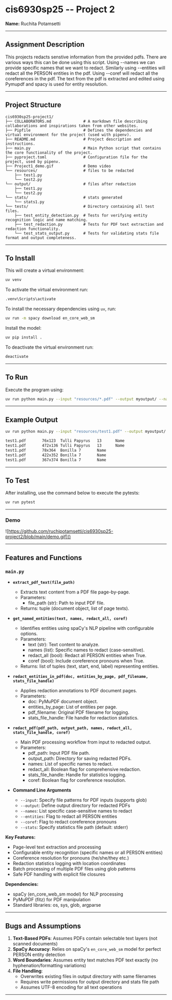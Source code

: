# **cis6930sp25 -- Project 2**

**Name:** Ruchita Potamsetti

---

## **Assignment Description**

This projects redacts senstive information from the provided pdfs. There are various ways this can be done using this script. Using --names we can provide specific names that we want to redact. Similarly using --entities will redact all the PERSON entities in the pdf. Using --coref will redact all the coreferences in the pdf. The text from the pdf is extracted and edited using Pymupdf and spacy is used for entity resolution.

---

## **Project Structure** 

```plaintext
cis6930sp25-project1/
├── COLLABORATORS.md              # A markdown file describing collaborations and inspirations taken from other websites.
├── Pipfile                       # Defines the dependencies and virtual environment for the project (used with pipenv).
├── README.md                     # Project description and instructions.
├── main.py                       # Main Python script that contains the core functionality of the project.
├── pyproject.toml                # Configuration file for the project, used by pipenv.
├── Project1_demo.gif             # Demo video
└── resources/                    # files to be redacted
    ├── test1.py     
    └── test2.py
└── output/                       # files after redaction
    ├── test1.py     
    └── test2.py
└── stats/                        # stats generated     
    └── stats1.py 
└── tests/                        # Directory containing all test files.
    ├── test_entity_detection.py  # Tests for verifying entity recognition logic and name matching.
    ├── test_redaction.py         # Tests for PDF text extraction and redaction functionality.
    └── test_stats_output.py      # Tests for validating stats file format and output completeness.
```

---

## **To Install**
This will create a virtual environment:
```sh
uv venv
```
To activate the virtual environment run:
```sh
.venv\Scripts\activate
```
To install the necessary dependencies using `uv`, run:
```sh
uv run -m spacy download en_core_web_sm
```
Install the model:
```sh
uv pip install .
```
To deactivate the virtual environment run:
```sh
deactivate
```

---

## **To Run**
Execute the program using:
```sh
uv run python main.py --input "resources/*.pdf" --output myoutput/ --names "Bonilla" --names "Tulli Papyrus" --entities --coref
```

---

## **Example Output**
```sh
uv run python main.py --input "resources/test1.pdf" --output myoutput/ --names "Bonilla" --names "Tulli Papyrus"

test1.pdf       76x123  Tulli Papyrus   13      Name
test1.pdf       472x136 Tulli Papyrus   13      Name
test1.pdf       78x364  Bonilla 7       Name
test1.pdf       422x352 Bonilla 7       Name
test1.pdf       367x374 Bonilla 7       Name

```

---

## **To Test**
After installing, use the command below to execute the pytests:
```sh
uv run pytest
```

---

### **Demo**
![https://github.com/ruchipotamsetti/cis6930sp25-project2/blob/main/demo.gif]()

---



## **Features and Functions**

### **`main.py`**
- **`extract_pdf_text(file_path)`**  
  - Extracts text content from a PDF file page-by-page.
  - Parameters:
    - file_path (str): Path to input PDF file.
  - Returns: tuple (document object, list of page texts).

- **`get_named_entities(text, names, redact_all, coref)`**  
  - Identifies entities using spaCy's NLP pipeline with configurable options.
  - Parameters:
    - text (str): Text content to analyze.
    - names (list): Specific names to redact (case-sensitive).
    - redact_all (bool): Redact all PERSON entities when True.
    - coref (bool): Include coreference pronouns when True.
  - Returns: list of tuples (text, start, end, label) representing entities.

- **`redact_entities_in_pdf(doc, entities_by_page, pdf_filename, stats_file_handle)`**  
  - Applies redaction annotations to PDF document pages.
  - Parameters:
    - doc: PyMuPDF document object.
    - entities_by_page: List of entities per page.
    - pdf_filename: Original PDF filename for logging.
    - stats_file_handle: File handle for redaction statistics.

- **`redact_pdf(pdf_path, output_path, names, redact_all, stats_file_handle, coref)`**  
  - Main PDF processing workflow from input to redacted output.
  - Parameters:
    - pdf_path: Input PDF file path.
    - output_path: Directory for saving redacted PDFs.
    - names: List of specific names to redact.
    - redact_all: Boolean flag for comprehensive redaction.
    - stats_file_handle: Handle for statistics logging.
    - coref: Boolean flag for coreference resolution.

- **Command Line Arguments**  
  - `--input`: Specify file patterns for PDF inputs (supports glob)
  - `--output`: Define output directory for redacted PDFs
  - `--names`: List specific case-sensitive names to redact
  - `--entities`: Flag to redact all PERSON entities
  - `--coref`: Flag to redact coreference pronouns
  - `--stats`: Specify statistics file path (default: stderr)

**Key Features:**
- Page-level text extraction and processing
- Configurable entity recognition (specific names or all PERSON entities)
- Coreference resolution for pronouns (he/she/they etc.)
- Redaction statistics logging with location coordinates
- Batch processing of multiple PDF files using glob patterns
- Safe PDF handling with explicit file closures

**Dependencies:**
- spaCy (en_core_web_sm model) for NLP processing
- PyMuPDF (fitz) for PDF manipulation
- Standard libraries: os, sys, glob, argparse

---

## **Bugs and Assumptions**
1. **Text-Based PDFs**: Assumes PDFs contain selectable text layers (not scanned documents)
2. **SpaCy Accuracy**: Relies on spaCy's `en_core_web_sm` model for perfect PERSON entity detection
3. **Word Boundaries**: Assumes entity text matches PDF text exactly (no hyphenation/formatting variations)
4. **File Handling**: 
   - Overwrites existing files in output directory with same filenames
   - Requires write permissions for output directory and stats file path
   - Assumes UTF-8 encoding for all text operations

---
